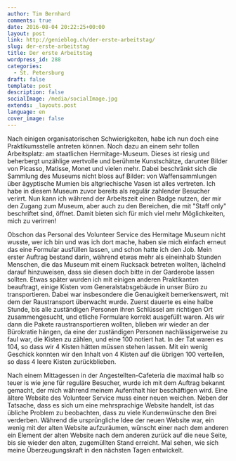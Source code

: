 ```yaml
---
author: Tim Bernhard
comments: true
date: 2016-08-04 20:22:25+00:00
layout: post
link: http://genieblog.ch/der-erste-arbeitstag/
slug: der-erste-arbeitstag
title: Der erste Arbeitstag
wordpress_id: 288
categories:
  - St. Petersburg
draft: false
template: post
description: false
socialImage: /media/socialImage.jpg
extends: _layouts.post
language: en
cover_image: false
---
```


Nach einigen organisatorischen Schwierigkeiten, habe ich nun doch eine Praktikumsstelle antreten können. Noch dazu an einem sehr tollen Arbeitsplatz: am staatlichen Hermitage-Museum. Dieses ist riesig und beherbergt unzählige wertvolle und berühmte Kunstschätze, darunter Bilder von Picasso, Matisse, Monet und vielen mehr. Dabei beschränkt sich die Sammlung des Museums nicht bloss auf Bilder: von Waffensammlungen über ägyptische Mumien bis altgriechische Vasen ist alles vertreten. Ich habe in diesem Museum zuvor bereits als regulär zahlender Besucher verirrt. Nun kann ich während der Arbeitszeit einen Badge nutzen, der mir den Zugang zum Museum, aber auch zu den Bereichen, die mit "Staff only" beschriftet sind, öffnet. Damit bieten sich für mich viel mehr Möglichkeiten, mich zu verirren!

Obschon das Personal des Volunteer Service des Hermitage Museum nicht wusste, wer ich bin und was ich dort mache, haben sie mich einfach erneut das eine Formular ausfüllen lassen, und schon hatte ich den Job. Mein erster Auftrag bestand darin, während etwas mehr als eineinhalb Stunden Menschen, die das Museum mit einem Rucksack betreten wollten, lächelnd darauf hinzuweisen, dass sie diesen doch bitte in der Garderobe lassen sollten. Etwas später wurden ich mit einigen anderen Praktikanten beauftragt, einige Kisten vom Generalstabsgebäude in unser Büro zu transportieren. Dabei war insbesondere die Genauigkeit bemerkenswert, mit dem der Raustransport überwacht wurde. Zuerst dauerte es eine halbe Stunde, bis alle zuständigen Personen ihren Schlüssel am richtigen Ort zusammengesucht, und etliche Formulare korrekt ausgefüllt waren. Als wir dann die Pakete raustransportieren wollten, blieben wir wieder an der Bürokratie hängen, da eine der zuständigen Personen nachlässigerweise zu faul war, die Kisten zu zählen, und eine 100 notiert hat. In der Tat waren es 104, so dass wir 4 Kisten hätten müssen stehen lassen. Mit ein wenig Geschick konnten wir den Inhalt von 4 Kisten auf die übrigen 100 verteilen, so dass 4 leere Kisten zurückblieben.

Nach einem Mittagessen in der Angestellten-Cafeteria die maximal halb so teuer is wie jene für reguläre Besucher, wurde ich mit dem Auftrag bekannt gemacht, der mich während meinem Aufenthalt hier beschäftigen wird. Eine ältere Website des Volunteer Service muss einer neuen weichen. Neben der Tatsache, dass es sich um eine mehrsprachige Website handelt, ist das übliche Problem zu beobachten, dass zu viele Kundenwünsche den Brei verderben. Während die ursprüngliche Idee der neuen Website war, ein wenig mit der alten Website aufzuräumen, wünscht einer nach dem anderen ein Element der alten Website nach dem anderen zurück auf die neue Seite, bis sie wieder den alten, zugemüllten Stand erreicht. Mal sehen, wie sich meine Überzeugungskraft in den nächsten Tagen entwickelt.
